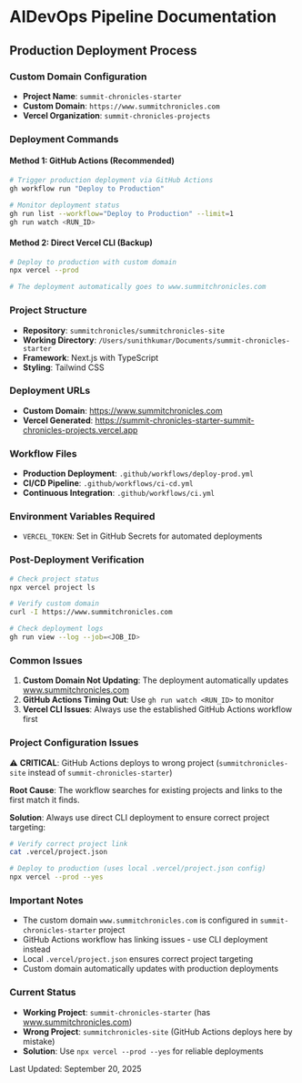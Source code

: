 # AIDevOps Pipeline Documentation

## Production Deployment Process

### Custom Domain Configuration
- **Project Name**: `summit-chronicles-starter`
- **Custom Domain**: `https://www.summitchronicles.com`
- **Vercel Organization**: `summit-chronicles-projects`

### Deployment Commands

#### Method 1: GitHub Actions (Recommended)
```bash
# Trigger production deployment via GitHub Actions
gh workflow run "Deploy to Production"

# Monitor deployment status
gh run list --workflow="Deploy to Production" --limit=1
gh run watch <RUN_ID>
```

#### Method 2: Direct Vercel CLI (Backup)
```bash
# Deploy to production with custom domain
npx vercel --prod

# The deployment automatically goes to www.summitchronicles.com
```

### Project Structure
- **Repository**: `summitchronicles/summitchronicles-site`
- **Working Directory**: `/Users/sunithkumar/Documents/summit-chronicles-starter`
- **Framework**: Next.js with TypeScript
- **Styling**: Tailwind CSS

### Deployment URLs
- **Custom Domain**: https://www.summitchronicles.com
- **Vercel Generated**: https://summit-chronicles-starter-summit-chronicles-projects.vercel.app

### Workflow Files
- **Production Deployment**: `.github/workflows/deploy-prod.yml`
- **CI/CD Pipeline**: `.github/workflows/ci-cd.yml`
- **Continuous Integration**: `.github/workflows/ci.yml`

### Environment Variables Required
- `VERCEL_TOKEN`: Set in GitHub Secrets for automated deployments

### Post-Deployment Verification
```bash
# Check project status
npx vercel project ls

# Verify custom domain
curl -I https://www.summitchronicles.com

# Check deployment logs
gh run view --log --job=<JOB_ID>
```

### Common Issues
1. **Custom Domain Not Updating**: The deployment automatically updates www.summitchronicles.com
2. **GitHub Actions Timing Out**: Use `gh run watch <RUN_ID>` to monitor
3. **Vercel CLI Issues**: Always use the established GitHub Actions workflow first

### Project Configuration Issues
⚠️ **CRITICAL**: GitHub Actions deploys to wrong project (`summitchronicles-site` instead of `summit-chronicles-starter`)

**Root Cause**: The workflow searches for existing projects and links to the first match it finds.

**Solution**: Always use direct CLI deployment to ensure correct project targeting:
```bash
# Verify correct project link
cat .vercel/project.json

# Deploy to production (uses local .vercel/project.json config)
npx vercel --prod --yes
```

### Important Notes
- The custom domain `www.summitchronicles.com` is configured in `summit-chronicles-starter` project
- GitHub Actions workflow has linking issues - use CLI deployment instead
- Local `.vercel/project.json` ensures correct project targeting
- Custom domain automatically updates with production deployments

### Current Status
- **Working Project**: `summit-chronicles-starter` (has www.summitchronicles.com)
- **Wrong Project**: `summitchronicles-site` (GitHub Actions deploys here by mistake)
- **Solution**: Use `npx vercel --prod --yes` for reliable deployments

Last Updated: September 20, 2025